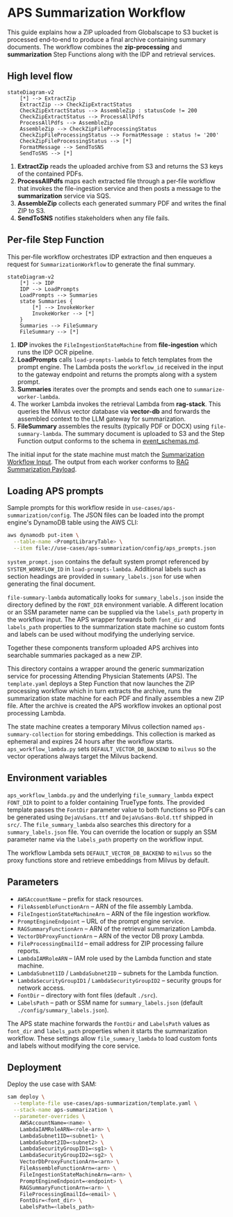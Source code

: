 # APS Summarization Workflow

This guide explains how a ZIP uploaded from Globalscape to S3 bucket is processed end‑to‑end to produce a final archive containing summary documents.  The workflow combines the **zip-processing** and **summarization** Step Functions along with the IDP and retrieval services.

## High level flow

```mermaid
stateDiagram-v2
    [*] --> ExtractZip
    ExtractZip --> CheckZipExtractStatus
    CheckZipExtractStatus --> AssembleZip : statusCode != 200
    CheckZipExtractStatus --> ProcessAllPdfs
    ProcessAllPdfs --> AssembleZip
    AssembleZip --> CheckZipFileProcessingStatus
    CheckZipFileProcessingStatus --> FormatMessage : status != '200'
    CheckZipFileProcessingStatus --> [*]
    FormatMessage --> SendToSNS
    SendToSNS --> [*]
```

1. **ExtractZip** reads the uploaded archive from S3 and returns the S3 keys of the contained PDFs.
2. **ProcessAllPdfs** maps each extracted file through a per‑file workflow that
   invokes the file-ingestion service and then posts a message to the
   **summarization** service via SQS.
3. **AssembleZip** collects each generated summary PDF and writes the final ZIP to S3.
4. **SendToSNS** notifies stakeholders when any file fails.

## Per‑file Step Function

This per‑file workflow orchestrates IDP extraction and then enqueues a request
for `SummarizationWorkflow` to generate the final summary.

```mermaid
stateDiagram-v2
    [*] --> IDP
    IDP --> LoadPrompts
    LoadPrompts --> Summaries
    state Summaries {
        [*] --> InvokeWorker
        InvokeWorker --> [*]
    }
    Summaries --> FileSummary
    FileSummary --> [*]
```

1. **IDP** invokes the `FileIngestionStateMachine` from **file-ingestion** which runs the IDP OCR pipeline.
2. **LoadPrompts** calls `load-prompts-lambda` to fetch templates from the prompt engine. The Lambda posts the `workflow_id` received in the input to the gateway endpoint and returns the prompts along with a system prompt.
3. **Summaries** iterates over the prompts and sends each one to `summarize-worker-lambda`.
4. The worker Lambda invokes the retrieval Lambda from **rag-stack**. This queries the Milvus vector database via **vector-db** and forwards the assembled context to the LLM gateway for summarization.
5. **FileSummary** assembles the results (typically PDF or DOCX) using `file-summary-lambda`. The summary document is uploaded to S3 and the Step Function output conforms to the schema in [event_schemas.md](../../docs/event_schemas.md#summarization-event).

The initial input for the state machine must match the [Summarization Workflow Input](../../docs/event_schemas.md#summarization-workflow-input). The output from each worker conforms to [RAG Summarization Payload](../../docs/event_schemas.md#rag-summarization-payload).

## Loading APS prompts

Sample prompts for this workflow reside in `use-cases/aps-summarization/config`. The JSON files can be loaded into the prompt engine's DynamoDB table using the AWS CLI:

```bash
aws dynamodb put-item \
  --table-name <PromptLibraryTable> \
  --item file://use-cases/aps-summarization/config/aps_prompts.json
```

`system_prompt.json` contains the default system prompt referenced by `SYSTEM_WORKFLOW_ID` in `load-prompts-lambda`. Additional labels such as section headings are provided in `summary_labels.json` for use when generating the final document.

`file-summary-lambda` automatically looks for `summary_labels.json` inside the
directory defined by the `FONT_DIR` environment variable.  A different location
or an SSM parameter name can be supplied via the `labels_path` property in the
workflow input.  The APS wrapper forwards both `font_dir` and `labels_path`
properties to the summarization state machine so custom fonts and labels can be
used without modifying the underlying service.

Together these components transform uploaded APS archives into searchable summaries packaged as a new ZIP.

This directory contains a wrapper around the generic summarization
service for processing Attending Physician Statements (APS).  The
`template.yaml` deploys a Step Function that now launches the ZIP
processing workflow which in turn extracts the archive, runs the
summarization state machine for each PDF and finally assembles a new
ZIP file.  After the archive is created the APS workflow invokes an
optional post processing Lambda.

The state machine creates a temporary Milvus collection named
`aps-summary-collection` for storing embeddings. This collection is
marked as ephemeral and expires 24&nbsp;hours after the workflow
starts. `aps_workflow_lambda.py` sets `DEFAULT_VECTOR_DB_BACKEND` to
`milvus` so the vector operations always target the Milvus backend.

## Environment variables

`aps_workflow_lambda.py` and the underlying `file_summary_lambda`
expect `FONT_DIR` to point to a folder containing TrueType fonts.
The provided template passes the `FontDir` parameter value to both
functions so PDFs can be generated using `DejaVuSans.ttf` and
`DejaVuSans-Bold.ttf` shipped in `src/`.
The `file_summary_lambda` also searches this directory for a
`summary_labels.json` file.  You can override the location or supply an
SSM parameter name via the `labels_path` property on the workflow input.

The workflow Lambda sets `DEFAULT_VECTOR_DB_BACKEND` to `milvus` so the
proxy functions store and retrieve embeddings from Milvus by default.

## Parameters

- `AWSAccountName` – prefix for stack resources.
- `FileAssembleFunctionArn` – ARN of the file assembly Lambda.
- `FileIngestionStateMachineArn` – ARN of the file ingestion workflow.
- `PromptEngineEndpoint` – URL of the prompt engine service.
- `RAGSummaryFunctionArn` – ARN of the retrieval summarization Lambda.
- `VectorDbProxyFunctionArn` – ARN of the vector DB proxy Lambda.
- `FileProcessingEmailId` – email address for ZIP processing failure reports.
- `LambdaIAMRoleARN` – IAM role used by the Lambda function and state machine.
- `LambdaSubnet1ID` / `LambdaSubnet2ID` – subnets for the Lambda function.
- `LambdaSecurityGroupID1` / `LambdaSecurityGroupID2` – security groups for network access.
- `FontDir` – directory with font files (default `./src`).
- `LabelsPath` – path or SSM name for `summary_labels.json` (default `./config/summary_labels.json`).

The APS state machine forwards the `FontDir` and `LabelsPath` values as
`font_dir` and `labels_path` properties when it starts the summarization
workflow.  These settings allow `file_summary_lambda` to load custom fonts
and labels without modifying the core service.

## Deployment

Deploy the use case with SAM:

```bash
sam deploy \
  --template-file use-cases/aps-summarization/template.yaml \
  --stack-name aps-summarization \
  --parameter-overrides \
    AWSAccountName=<name> \
    LambdaIAMRoleARN=<role-arn> \
    LambdaSubnet1ID=<subnet1> \
    LambdaSubnet2ID=<subnet2> \
    LambdaSecurityGroupID1=<sg1> \
    LambdaSecurityGroupID2=<sg2> \
    VectorDbProxyFunctionArn=<arn> \
    FileAssembleFunctionArn=<arn> \
    FileIngestionStateMachineArn=<arn> \
    PromptEngineEndpoint=<endpoint> \
    RAGSummaryFunctionArn=<arn> \
    FileProcessingEmailId=<email> \
    FontDir=<font_dir> \
    LabelsPath=<labels_path>
```
